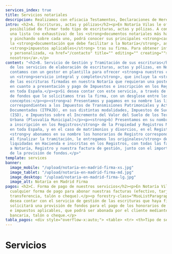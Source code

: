 ```yaml
---
services_index: true
title: Servicios notariales
descripcion: Realizamos con eficacia Testamentos, Declaraciones de Herederos, Herencias, Compraventas, Hipotecas, Constitución de Sociedad y todos los servicios notariales
intro: <h2>A. Escrituras, actas y pólizas</h2><p>En Notaría Vilas le ofrecemos la
  posibilidad de firmar todo tipo de escrituras, actas y pólizas. A continuación verá
  una lista (no exhaustiva) de los <strong>documentos notariales más habituales</strong>,
  y pinchando sobre cada uno, podrá conocer sus principales <strong>características,</strong>
  la <strong>documentación que debe facilitar a la Notaría</strong>, así como los
  <strong>impuestos aplicables</strong> tras su firma. Para obtener información adicional
  y personalizada, <a href="/contacto" title="" editing="" creating="">contacte con
  nosotros</a>.</p>
content: "<h2>B. Servicio de Gestión y Tramitación de sus escrituras</h2><p>Además
  de los servicios de elaboración de escrituras, actas y pólizas, en Notaría Vilas
  contamos con un gestor en plantilla para ofrecer <strong>a nuestros clientes</strong>
  un <strong>servicio integral y completo</strong>, que incluye la <strong>gestión
  de las escrituras firmadas en nuestra Notaría que requieran una posterior tramitación,</strong>
  en cuanto a presentación y pago de Impuestos e inscripción en los Registros correspondientes
  en toda España.</p><p>Si desea contar con este servicio, a través de una provisión
  de fondos que le solicitamos tras la firma, con un desglose entre los distintos
  conceptos:</p><p><strong>a) Presentamos y pagamos en su nombre las liquidaciones</strong>
  correspondientes a los Impuestos de Transmisiones Patrimoniales y Actos Jurídicos
  Documentados (ITPAJD), en sus distintas modalidades, Impuestos de Sucesiones y Donaciones
  (ISD), e Impuestos sobre el Incremento del Valor del Suelo de los Terrenos de Naturaleza
  Urbana (Plusvalía Municipal)</p><p><strong>b) Presentamos en su nombre las escrituras
  a inscripción en los Registros</strong> de la Propiedad y Registros Mercantiles
  en toda España, y en el caso de matrimonios y divorcios, en el Registro Civil correspondiente,
  <strong>y abonamos en su nombre los honorarios de Registro correspondientes.</strong></p><p><strong>c)
  Al finalizar la tramitación, le entregamos los originales</strong> de sus escrituras
  liquidadas en Hacienda e inscritas en los Registros, con todas las facturas correspondientes
  a Notaría, Registro y nuestra factura de gestión, junto con el importe sobrante
  de la provisión de fondos.</p>"
template: services
banner:
  image_mobile: "/upload/notaria-en-madrid-firma-xs.jpg"
  image_tablet: "/upload/notaria-en-madrid-firma-md.jpg"
  image_desktop: "/upload/notaria-en-madrid-firma-lg.jpg"
  image_alt: Notaría en Madrid Firma
pagos: <h2>C. Forma de pago de nuestros servicios</h2><p>En Notaría Vilas admitimos
  cualquier forma de pago para abonar nuestras facturas (efectivo, tarjeta bancaria,
  transferencia, talón o cheque).</p><p forestry-class="MsoListParagraphCxSpLast">Si
  desea contar con el servicio de gestión de las escrituras que haya firmado, se le
  solicitará una provisión de fondos para el pago de los honorarios de Registro, gestoría
  e impuestos aplicables, que podrá ser abonada por el cliente mediante transferencia
  bancaria, talón o cheque.</p>
tabla_pagos: <div style="overflow-x:auto;"> <table> <tr> <th>Tipo de servicio</th> <th>Efectivo</th> <th>Tarjeta Bancaria</th> <th>Transferencia</th> <th>Talón</th> <th>Cheque</th> </tr><tr> <td>Honorarios Notaría</td><td class="symbol--correct">✓</td><td class="symbol--correct">✓</td><td class="symbol--correct">✓</td><td class="symbol--correct">✓</td><td class="symbol--correct">✓</td></tr><tr> <td>Gestoría, Impuestos y Registros</td><td class="symbol--wrong">✗</td><td class="symbol--wrong">✗</td><td class="symbol--correct">✓</td><td class="symbol--correct">✓</td><td class="symbol--correct">✓</td></tr></table></div>
---
```

<Banner 
    :text="$page.frontmatter.banner.banner_text"
    :image="$page.frontmatter.banner.image_desktop"
    :image_mobile="$page.frontmatter.banner.image_mobile"
    :image_tablet="$page.frontmatter.banner.image_tablet"
    :image_alt="$page.frontmatter.banner.image_alt"
    :banner_class="'banner__inner--thin'" />

# Servicios

<TextBlock :intro="$page.frontmatter.intro" />

<ServicesList />

<TextBlock :intro="$page.frontmatter.content" />

<TextBlock :intro="$page.frontmatter.pagos" />

<TextBlock :intro="$page.frontmatter.tabla_pagos" />

<style scoped>
  .text-block {
    margin-bottom: 60px;
  }
</style>

